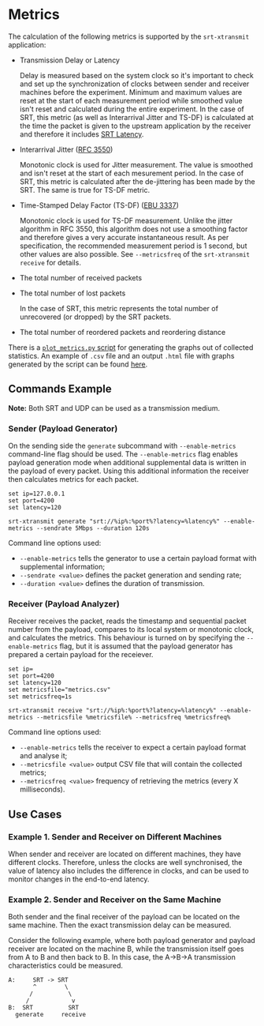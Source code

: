 # Metrics

The calculation of the following metrics is supported by the `srt-xtransmit` application:

- Transmission Delay or Latency

  Delay is measured based on the system clock so it's important to check and set up the synchronization of clocks between sender and receiver machines before the experiment.
  Minimum and maximum values are reset at the start of each measurement period while smoothed value isn't reset and calculated during the entire experiment.
  In the case of SRT, this metric (as well as Interarrival Jitter and TS-DF) is calculated at the time the packet is given to the upstream application by the receiver and therefore it includes [SRT Latency](https://srtlab.github.io/srt-cookbook/protocol/tsbpd/latency/).

- Interarrival Jitter ([RFC 3550](https://datatracker.ietf.org/doc/html/rfc3550))

  Monotonic clock is used for Jitter measurement. The value is smoothed and isn't reset at the start of each mesurement period.
  In the case of SRT, this metric is calculated after the de-jittering has been made by the SRT. The same is true for TS-DF metric.

- Time-Stamped Delay Factor (TS-DF) ([EBU 3337](https://tech.ebu.ch/publications/tech3337))

  Monotonic clock is used for TS-DF measurement. Unlike the jitter algorithm in RFC 3550, this algorithm does not use a smoothing factor and therefore gives a very accurate instantaneous result. As per specification, the recommended measurement period is 1 second, but other values are also possible. See `--metricsfreq` of the `srt-xtransmit receive` for details.

- The total number of received packets

- The total number of lost packets

  In the case of SRT, this metric represents the total number of unrecovered (or dropped) by the SRT packets.

- The total number of reordered packets and reordering distance

There is a [`plot_metrics.py` script](../scripts/plot_metrics.py) for generating the graphs out of collected statistics. An example of `.csv` file and an output `.html` file  with graphs generated by the script can be found [here](../scripts/output_example).

## Commands Example

**Note:** Both SRT and UDP can be used as a transmission medium.

### Sender (Payload Generator)

On the sending side the `generate` subcommand with `--enable-metrics` command-line flag should be used. The `--enable-metrics` flag enables payload generation mode when additional supplemental data is written in the payload of every packet. Using this additional information the receiver then calculates metrics for each packet.

```shell
set ip=127.0.0.1
set port=4200
set latency=120

srt-xtransmit generate "srt://%ip%:%port%?latency=%latency%" --enable-metrics --sendrate 5Mbps --duration 120s
```

Command line options used:

- `--enable-metrics` tells the generator to use a certain payload format with supplemental information;
- `--sendrate <value>` defines the packet generation and sending rate;
- `--duration <value>` defines the duration of transmission.

### Receiver (Payload Analyzer)

Receiver receives the packet, reads the timestamp and sequential packet number from the payload, compares to its local system or monotonic clock, and calculates the metrics. This behaviour is turned on by specifying the `--enable-metrics` flag, but it is assumed that the payload generator has prepared a certain payload for the receiever.

```shell
set ip=
set port=4200
set latency=120
set metricsfile="metrics.csv"
set metricsfreq=1s

srt-xtransmit receive "srt://%ip%:%port%?latency=%latency%" --enable-metrics --metricsfile %metricsfile% --metricsfreq %metricsfreq%
```

Command line options used:

- `--enable-metrics` tells the receiver to expect a certain payload format and analyse it;
- `--metricsfile <value>` output CSV file that will contain the collected metrics;
- `--metricsfreq <value>` frequency of retrieving the metrics (every X milliseconds).

## Use Cases

### Example 1. Sender and Receiver on Different Machines

When sender and receiver are located on different machines, they have different clocks. Therefore, unless the clocks are well synchronised, the value of latency also includes the difference in clocks, and can be used to monitor changes in the end-to-end latency.

### Example 2. Sender and Receiver on the Same Machine

Both sender and the final receiver of the payload can be located on the same machine. Then the exact transmission delay can be measured.

Consider the following example, where both payload generator and payload receiver are located on the machine B, while the transmission itself goes from A to B and then back to B. In this case, the A->B->A transmission characteristics could be measured.

```
A:     SRT -> SRT
       ^        \
      /          \
     /            v
B:  SRT          SRT
  generate     receive
```
